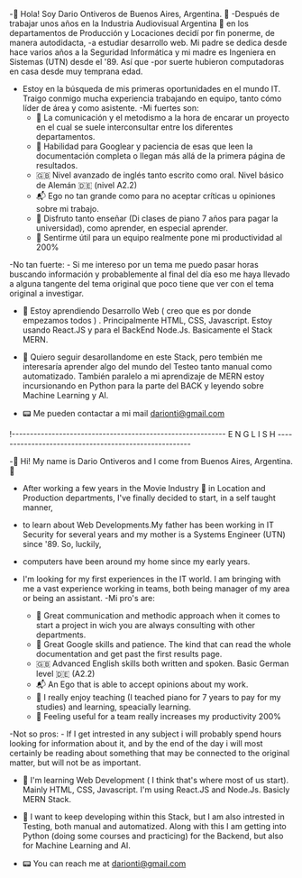 -👋 Hola! Soy Dario Ontiveros de Buenos Aires, Argentina. 👋
-Después de trabajar unos años en la Industria Audiovisual Argentina 🎥  en los departamentos de Producción y Locaciones decidí por fin ponerme, de manera autodidacta,
-a estudiar desarrollo web. Mi padre se dedica desde hace varios años a la Seguridad Informática y mi madre es Ingeniera en Sistemas (UTN) desde el '89. Así que
-por suerte hubieron computadoras en casa desde muy temprana edad.

- Estoy en la búsqueda de mis primeras oportunidades en el mundo IT. Traigo conmigo mucha experiencia trabajando en equipo, tanto cómo líder de área y como asistente.
-Mi fuertes son:
    - 💬 La comunicación y el metodismo a la hora de encarar un proyecto en el cual se suele interconsultar entre los diferentes departamentos.
    - 🔎 Habilidad para Googlear y paciencia de esas que leen la documentación completa o llegan más allá de la primera página de resultados.
    - 🇬🇧 Nivel avanzado de inglés tanto escrito como oral. Nivel básico de Alemán 🇩🇪 (nivel A2.2)
    - 📬 Ego no tan grande como para no aceptar críticas u opiniones sobre mi trabajo.
    - 🎹 Disfruto tanto enseñar (Di clases de piano 7 años para pagar la universidad), como aprender, en especial aprender.
    - 🍻 Sentirme útil para un equipo realmente pone mi productividad al 200%
    
-No tan fuerte:
    - Si me intereso por un tema me puedo pasar horas buscando información y probablemente al final del día eso me haya llevado a alguna tangente del tema original
    que poco tiene que ver con el tema original a investigar.
    
    
- 🌱 Estoy aprendiendo Desarrollo Web ( creo que es por donde empezamos todos ) . Principalmente HTML, CSS, Javascript. Estoy usando React.JS y para el BackEnd Node.Js. Basicamente el Stack MERN.

- 👀  Quiero seguir desarollandome en este Stack, pero tembién me interesaría aprender algo del mundo del Testeo tanto manual como automatizado. También 
paralelo a mi aprendizaje de MERN estoy incursionando en Python para la parte del BACK y leyendo sobre Machine Learning y AI.

- 📟 Me pueden contactar a mi mail darionti@gmail.com


!----------------------------------------------------------- E N G L I S H ------------------------------------------------------

-👋 Hi! My name is Dario Ontiveros and I come from Buenos Aires, Argentina. 👋
- After working a few years in the Movie Industry 🎥  in Location and Production departments, I've finally decided to start, in a self taught manner,
- to learn about Web Developments.My father has been working in IT Security for several years and my mother is a Systems Engineer (UTN) since '89. So, luckily,
- computers have been around my home since my early years.

- I'm looking for my first experiences in the IT world. I am bringing with me a vast experience working in teams, both being manager of my area or being an assistant.
-Mi pro's are:
    - 💬 Great communication and methodic approach when it comes to start a project in wich you are always consulting with other departments.
    - 🔎 Great Google skills and patience. The kind that can read the whole documentation and get past the first results page.
    - 🇬🇧 Advanced English skills both written and spoken. Basic German level 🇩🇪 (A2.2)
    - 📬 An Ego that is able to accept opinions about my work.
    - 🎹 I really enjoy teaching (I teached piano for 7 years to pay for my studies) and learning, speacially learning.
    - 🍻 Feeling useful for a team really increases my productivity 200%
    
-Not so pros:
    - If I get intrested in any subject i will probably spend hours looking for information about it, and by the end of the day i will most certainly be reading 
    about something that may be connected to the original matter, but will not be as important.
    
    
- 🌱 I'm learning Web Development ( I think that's where most of us start). Mainly HTML, CSS, Javascript. I'm using React.JS and Node.Js. Basicly MERN Stack.

- 👀  I want to keep developing within this Stack, but I am also intrested in Testing, both manual and automatized. Along with this I am getting into Python
(doing some courses and practicing) for the Backend, but also for Machine Learning and AI.

- 📟  You can reach me at darionti@gmail.com
